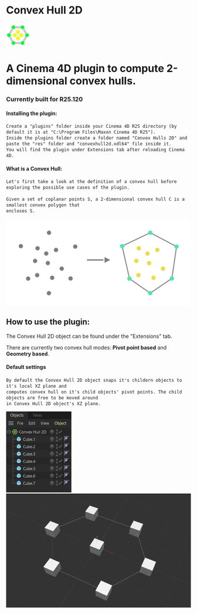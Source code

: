 # Convex Hull 2D
 
![image](images/convexHull2D_image.png)

# A Cinema 4D plugin to compute 2-dimensional convex hulls.
### Currently built for R25.120

#### Installing the plugin:
	Create a "plugins" folder inside your Cinema 4D R25 directory (by default it is at "C:\Program Files\Maxon Cinema 4D R25").
	Inside the plugins folder create a folder named "Convex Hulls 2D" and paste the "res" folder and "convexhull2d.xdl64" file inside it.
	You will find the plugin under Extensions tab after reloading Cinema 4D.

#### What is a Convex Hull:
	Let's first take a look at the definition of a convex hull before exploring the possible use cases of the plugin.
	
	Given a set of coplanar points S, a 2-dimensional convex hull C is a smallest convex polygon that
	encloses S.
	
![image](images/chull_def.png)

## How to use the plugin:
	
The Convex Hull 2D object can be found under the "Extensions" tab. 

There are currently two convex hull modes: **Pivot point based** and **Geometry based**.

#### Default settings
	By default the Convex Hull 2D object snaps it's childern objects to it's local XZ plane and
	computes convex hull on it's child objects' pivot points. The child objects are free to be moved around
	in Convex Hull 2D object's XZ plane.

<p float="left">
  <img src="images/Object.png" width="178" />
  <img src="images/chull_default.png" width="600" /> 
</p>


